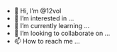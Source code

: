 - 👋 Hi, I’m @12vol
- 👀 I’m interested in ...
- 🌱 I’m currently learning ...
- 💞️ I’m looking to collaborate on ...
- 📫 How to reach me ...

<!---
12vol/12vol is a ✨ special ✨ repository because its `README.md` (this file) appears on your GitHub profile.
You can click the Preview link to take a look at your changes.
--->
